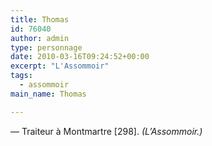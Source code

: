 ```yaml
---
title: Thomas
id: 76040
author: admin
type: personnage
date: 2010-03-16T09:24:52+00:00
excerpt: "L'Assommoir"
tags:
  - assommoir
main_name: Thomas

---
```

— Traiteur à Montmartre [298]. _(L&rsquo;Assommoir.)_